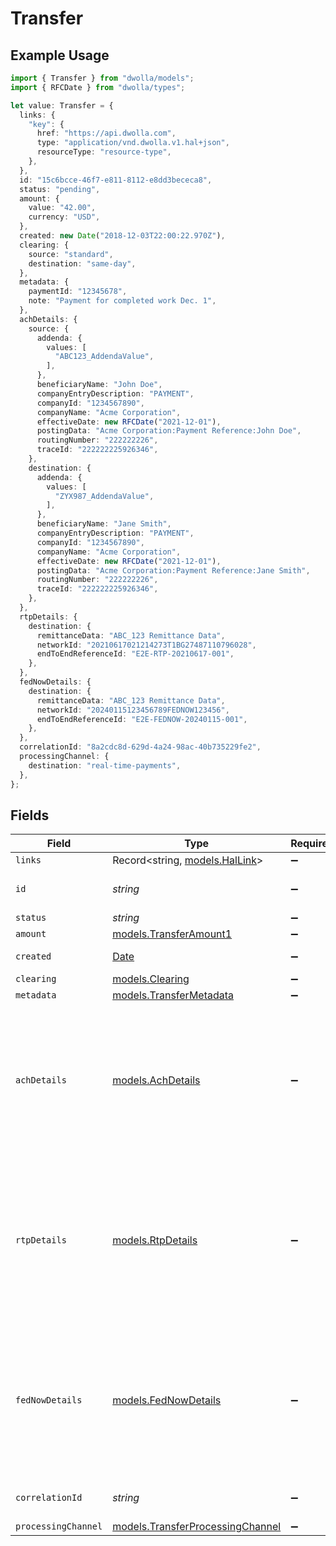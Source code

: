 # Transfer

## Example Usage

```typescript
import { Transfer } from "dwolla/models";
import { RFCDate } from "dwolla/types";

let value: Transfer = {
  links: {
    "key": {
      href: "https://api.dwolla.com",
      type: "application/vnd.dwolla.v1.hal+json",
      resourceType: "resource-type",
    },
  },
  id: "15c6bcce-46f7-e811-8112-e8dd3bececa8",
  status: "pending",
  amount: {
    value: "42.00",
    currency: "USD",
  },
  created: new Date("2018-12-03T22:00:22.970Z"),
  clearing: {
    source: "standard",
    destination: "same-day",
  },
  metadata: {
    paymentId: "12345678",
    note: "Payment for completed work Dec. 1",
  },
  achDetails: {
    source: {
      addenda: {
        values: [
          "ABC123_AddendaValue",
        ],
      },
      beneficiaryName: "John Doe",
      companyEntryDescription: "PAYMENT",
      companyId: "1234567890",
      companyName: "Acme Corporation",
      effectiveDate: new RFCDate("2021-12-01"),
      postingData: "Acme Corporation:Payment Reference:John Doe",
      routingNumber: "222222226",
      traceId: "222222225926346",
    },
    destination: {
      addenda: {
        values: [
          "ZYX987_AddendaValue",
        ],
      },
      beneficiaryName: "Jane Smith",
      companyEntryDescription: "PAYMENT",
      companyId: "1234567890",
      companyName: "Acme Corporation",
      effectiveDate: new RFCDate("2021-12-01"),
      postingData: "Acme Corporation:Payment Reference:Jane Smith",
      routingNumber: "222222226",
      traceId: "222222225926346",
    },
  },
  rtpDetails: {
    destination: {
      remittanceData: "ABC_123 Remittance Data",
      networkId: "20210617021214273T1BG27487110796028",
      endToEndReferenceId: "E2E-RTP-20210617-001",
    },
  },
  fedNowDetails: {
    destination: {
      remittanceData: "ABC_123 Remittance Data",
      networkId: "20240115123456789FEDNOW123456",
      endToEndReferenceId: "E2E-FEDNOW-20240115-001",
    },
  },
  correlationId: "8a2cdc8d-629d-4a24-98ac-40b735229fe2",
  processingChannel: {
    destination: "real-time-payments",
  },
};
```

## Fields

| Field                                                                                                   | Type                                                                                                    | Required                                                                                                | Description                                                                                             | Example                                                                                                 |
| ------------------------------------------------------------------------------------------------------- | ------------------------------------------------------------------------------------------------------- | ------------------------------------------------------------------------------------------------------- | ------------------------------------------------------------------------------------------------------- | ------------------------------------------------------------------------------------------------------- |
| `links`                                                                                                 | Record<string, [models.HalLink](../models/hallink.md)>                                                  | :heavy_minus_sign:                                                                                      | N/A                                                                                                     |                                                                                                         |
| `id`                                                                                                    | *string*                                                                                                | :heavy_minus_sign:                                                                                      | N/A                                                                                                     | 15c6bcce-46f7-e811-8112-e8dd3bececa8                                                                    |
| `status`                                                                                                | *string*                                                                                                | :heavy_minus_sign:                                                                                      | N/A                                                                                                     | pending                                                                                                 |
| `amount`                                                                                                | [models.TransferAmount1](../models/transferamount1.md)                                                  | :heavy_minus_sign:                                                                                      | N/A                                                                                                     |                                                                                                         |
| `created`                                                                                               | [Date](https://developer.mozilla.org/en-US/docs/Web/JavaScript/Reference/Global_Objects/Date)           | :heavy_minus_sign:                                                                                      | N/A                                                                                                     | 2018-12-03T22:00:22.970Z                                                                                |
| `clearing`                                                                                              | [models.Clearing](../models/clearing.md)                                                                | :heavy_minus_sign:                                                                                      | N/A                                                                                                     |                                                                                                         |
| `metadata`                                                                                              | [models.TransferMetadata](../models/transfermetadata.md)                                                | :heavy_minus_sign:                                                                                      | N/A                                                                                                     |                                                                                                         |
| `achDetails`                                                                                            | [models.AchDetails](../models/achdetails.md)                                                            | :heavy_minus_sign:                                                                                      | ACH-specific details for the transfer. Present when transfer was processed via ACH network.             |                                                                                                         |
| `rtpDetails`                                                                                            | [models.RtpDetails](../models/rtpdetails.md)                                                            | :heavy_minus_sign:                                                                                      | Real-Time Payments (RTP) network specific details. Present when transfer was processed via RTP network. |                                                                                                         |
| `fedNowDetails`                                                                                         | [models.FedNowDetails](../models/fednowdetails.md)                                                      | :heavy_minus_sign:                                                                                      | FedNow Service network specific details. Present when transfer was processed via FedNow network.        |                                                                                                         |
| `correlationId`                                                                                         | *string*                                                                                                | :heavy_minus_sign:                                                                                      | N/A                                                                                                     | 8a2cdc8d-629d-4a24-98ac-40b735229fe2                                                                    |
| `processingChannel`                                                                                     | [models.TransferProcessingChannel](../models/transferprocessingchannel.md)                              | :heavy_minus_sign:                                                                                      | N/A                                                                                                     |                                                                                                         |